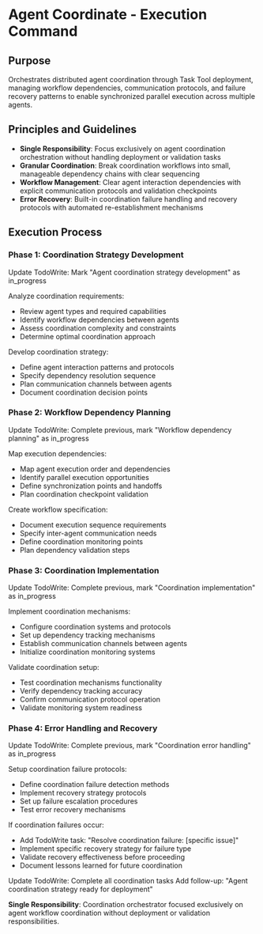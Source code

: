 # Agent Coordinate - Execution Command

## Purpose
Orchestrates distributed agent coordination through Task Tool deployment, managing workflow dependencies, communication protocols, and failure recovery patterns to enable synchronized parallel execution across multiple agents.

## Principles and Guidelines

- **Single Responsibility**: Focus exclusively on agent coordination orchestration without handling deployment or validation tasks
- **Granular Coordination**: Break coordination workflows into small, manageable dependency chains with clear sequencing
- **Workflow Management**: Clear agent interaction dependencies with explicit communication protocols and validation checkpoints
- **Error Recovery**: Built-in coordination failure handling and recovery protocols with automated re-establishment mechanisms

## Execution Process

### Phase 1: Coordination Strategy Development
Update TodoWrite: Mark "Agent coordination strategy development" as in_progress

Analyze coordination requirements:
- Review agent types and required capabilities
- Identify workflow dependencies between agents
- Assess coordination complexity and constraints
- Determine optimal coordination approach

Develop coordination strategy:
- Define agent interaction patterns and protocols
- Specify dependency resolution sequence
- Plan communication channels between agents
- Document coordination decision points

### Phase 2: Workflow Dependency Planning
Update TodoWrite: Complete previous, mark "Workflow dependency planning" as in_progress

Map execution dependencies:
- Map agent execution order and dependencies
- Identify parallel execution opportunities
- Define synchronization points and handoffs
- Plan coordination checkpoint validation

Create workflow specification:
- Document execution sequence requirements
- Specify inter-agent communication needs
- Define coordination monitoring points
- Plan dependency validation steps

### Phase 3: Coordination Implementation
Update TodoWrite: Complete previous, mark "Coordination implementation" as in_progress

Implement coordination mechanisms:
- Configure coordination systems and protocols
- Set up dependency tracking mechanisms
- Establish communication channels between agents
- Initialize coordination monitoring systems

Validate coordination setup:
- Test coordination mechanisms functionality
- Verify dependency tracking accuracy
- Confirm communication protocol operation
- Validate monitoring system readiness

### Phase 4: Error Handling and Recovery
Update TodoWrite: Complete previous, mark "Coordination error handling" as in_progress

Setup coordination failure protocols:
- Define coordination failure detection methods
- Implement recovery strategy protocols
- Set up failure escalation procedures
- Test error recovery mechanisms

If coordination failures occur:
- Add TodoWrite task: "Resolve coordination failure: [specific issue]"
- Implement specific recovery strategy for failure type
- Validate recovery effectiveness before proceeding
- Document lessons learned for future coordination

Update TodoWrite: Complete all coordination tasks
Add follow-up: "Agent coordination strategy ready for deployment"

**Single Responsibility**: Coordination orchestrator focused exclusively on agent workflow coordination without deployment or validation responsibilities.